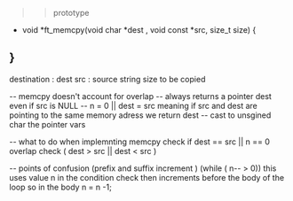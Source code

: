 > > prototype

- void *ft_memcpy(void char *dest , void const \*src, size_t size) {

## }

destination : dest
src : source string
size to be copied

-- memcpy doesn't account for overlap
-- always returns a pointer dest even if src is NULL
-- n = 0 || dest = src meaning if src and dest are pointing to the same memory adress we return dest
-- cast to unsgined char the pointer vars

-- what to do when implemnting memcpy
check if dest == src || n == 0
overlap check ( dest > src || dest < src )

-- points of confusion (prefix and suffix increment )
(while ( n-- > 0))
this uses value n in the condition check
then increments before the body of the loop
so in the body n = n -1;
